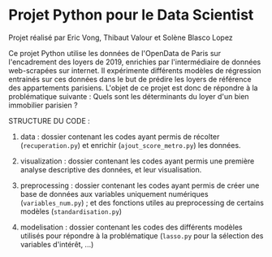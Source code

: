 # Projet Python pour le Data Scientist 

Projet réalisé par Eric Vong, Thibaut Valour et Solène Blasco Lopez

Ce projet Python utilise les données de l'OpenData de Paris sur l'encadrement des loyers de 2019, enrichies par l'intermédiaire de données web-scrapées sur internet. 
Il expérimente différents modèles de régression entrainés sur ces données dans le but de prédire les loyers de référence des appartements parisiens.
L'objet de ce projet est donc de répondre à la problématique suivante : Quels sont les déterminants du loyer d'un bien immobilier parisien ?


STRUCTURE DU CODE : 

1) data : dossier contenant les codes ayant permis de récolter (`recuperation.py`) et enrichir (`ajout_score_metro.py`) les données. 

2) visualization : dossier contenant les codes ayant permis une première analyse descriptive des données, et leur visualisation.  

3) preprocessing : dossier contenant les codes ayant permis de créer une base de données aux variables uniquement numériques (`variables_num.py`) ; et des fonctions utiles au preprocessing de certains modèles (`standardisation.py`)

4) modelisation : dossier contenant les codes des différents modèles utilisés pour répondre à la problématique (`lasso.py` pour la sélection des variables d'intérêt, ...)
